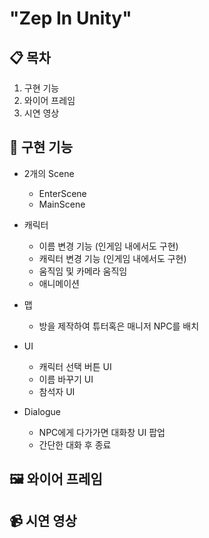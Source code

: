 # "Zep In Unity"


## 📋 목차
1. 구현 기능
2. 와이어 프레임
3. 시연 영상



## 📌 구현 기능
- 2개의 Scene
  - EnterScene
  - MainScene

- 캐릭터
  - 이름 변경 기능 (인게임 내에서도 구현)
  - 캐릭터 변경 기능 (인게임 내에서도 구현)
  - 움직임 및 카메라 움직임
  - 애니메이션

- 맵
  - 방을 제작하여 튜터혹은 매니저 NPC를 배치
  
- UI
  - 캐릭터 선택 버튼 UI
  - 이름 바꾸기 UI
  - 참석자 UI

- Dialogue
  - NPC에게 다가가면 대화창 UI 팝업
  - 간단한 대화 후 종료

  
## 🖼 와이어 프레임


## 📹 시연 영상
